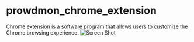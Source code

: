 # prowdmon_chrome_extension

Chrome extension is a software program that allows users to customize the Chrome browsing experience.
![Screen Shot](https://user-images.githubusercontent.com/19584269/150059220-da5a5bb6-ab53-4887-9311-cb8d78993655.png)
